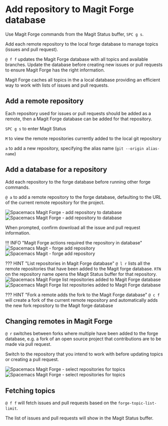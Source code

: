 # Add repository to Magit Forge database

Use Magit Forge commands from the Magit Status buffer, `SPC g s`.

Add each remote repository to the local forge database to manage topics (issues and pull request).

`@ f f` updates the Magit Forge database with all topics and available branches. Update the database before creating new issues or pull requests to ensure Magit Forge has the right information.

Magit Forge caches all topics in the a local database providing an efficient way to work with lists of issues and pull requests.


## Add a remote repository

Each repository used for issues or pull requests should be added as a remote, then a Magit Forge database can be added for that repository.

`SPC g s` to enter Magit Status

`M` to view the remote repositories currently added to the local git repository

`a` to add a new repository, specifying the alias name (`git --origin alias-name`)

## Add a database for a repository

Add each repository to the forge database before running other forge commands.

`@ a` to add a remote repository to the forge database, defaulting to the URL of the current remote repository for the project.

![Spacemacs Magit Forge - add repository to database](https://github.com/practicalli/graphic-design/blob/live/editors/spacemacs/screenshots/magit/spacemacs-magit-forge-add-repository-to-database-light.png?raw=true#only-light)
![Spacemacs Magit Forge - add repository to database](https://github.com/practicalli/graphic-design/blob/live/editors/spacemacs/screenshots/magit/spacemacs-magit-forge-add-repository-to-database-dark.png?raw=true#only-dark)

When prompted, confirm download all the issue and pull request information.

!!! INFO "Magit Forge actions required the repository in database"
    ![Spacemacs Magit - forge add repository](https://github.com/practicalli/graphic-design/blob/live/editors/spacemacs/screenshots/magit/spacemacs-magit-forge-add-database-before-commands-light.png?raw=true#only-light)
    ![Spacemacs Magit - forge add repository](https://github.com/practicalli/graphic-design/blob/live/editors/spacemacs/screenshots/magit/spacemacs-magit-forge-add-database-before-commands-dark.png?raw=true#only-dark)

??? HINT "List repositories in Magit Forge database"
    `@ l r` lists all the remote repositories that have been added to the Magit forge database. `RTN` on the repository name opens the Magit Status buffer for that repository.
    ![Spacemacs Magit Forge list repositories added to Magit Forge database](https://github.com/practicalli/graphic-design/blob/live/editors/spacemacs/screenshots/magit/spacemacs-magit-forge-repository-list-light.png?raw=true#only-light)
    ![Spacemacs Magit Forge list repositories added to Magit Forge database](https://github.com/practicalli/graphic-design/blob/live/editors/spacemacs/screenshots/magit/spacemacs-magit-forge-repository-list-dark.png?raw=true#only-dark)

??? HINT "Fork a remote adds the fork to the Magit Forge database"
    `@ c f` will create a fork of the current remote repository and automatically adds the new fork repository to the Magit forge database


## Changing remotes in Magit Forge

`@ r` switches between forks where multiple have been added to the forge database, e.g. a fork of an open source project that contributions are to be made via pull request.

Switch to the repository that you intend to work with before updating topics or creating a pull request.

![Spacemacs Magit Forge - select repositories for topics](https://github.com/practicalli/graphic-design/blob/live/editors/spacemacs/screenshots/magit/spacemacs-magit-forge-configure-remote-light.png?raw=true#only-light)
![Spacemacs Magit Forge - select repositories for topics](https://github.com/practicalli/graphic-design/blob/live/editors/spacemacs/screenshots/magit/spacemacs-magit-forge-configure-remote-dark.png?raw=true#only-dark)


## Fetching topics

`@ f f` will fetch issues and pull requests based on the `forge-topic-list-limit`.

The list of issues and pull requests will show in the Magit Status buffer.
